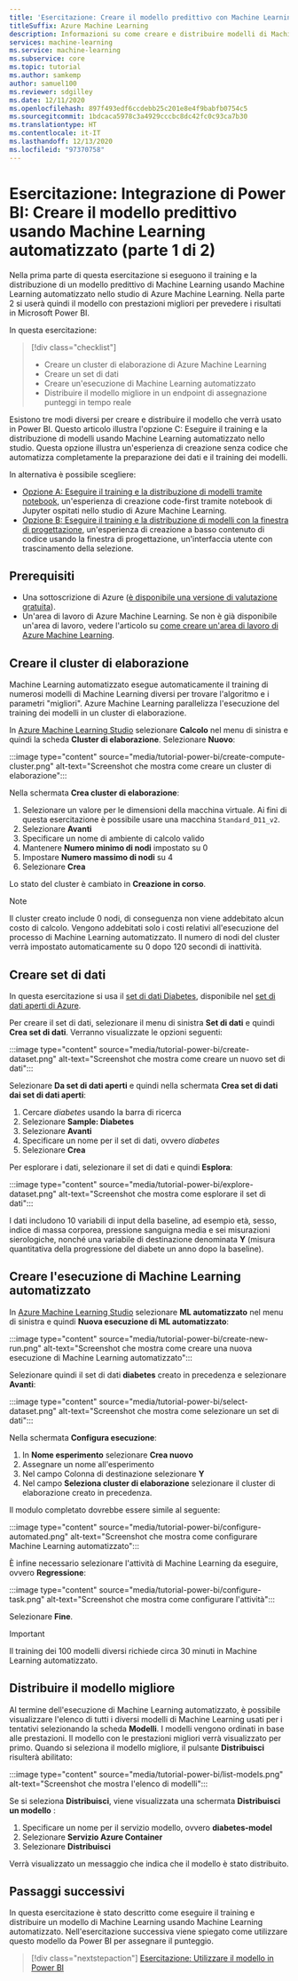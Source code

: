 ```yaml
---
title: 'Esercitazione: Creare il modello predittivo con Machine Learning automatizzato (parte 1 di 2)'
titleSuffix: Azure Machine Learning
description: Informazioni su come creare e distribuire modelli di Machine Learning automatizzato, in modo da poter usare il modello migliore per prevedere i risultati in Microsoft Power BI.
services: machine-learning
ms.service: machine-learning
ms.subservice: core
ms.topic: tutorial
ms.author: samkemp
author: samuel100
ms.reviewer: sdgilley
ms.date: 12/11/2020
ms.openlocfilehash: 897f493edf6ccdebb25c201e8e4f9babfb0754c5
ms.sourcegitcommit: 1bdcaca5978c3a4929cccbc8dc42fc0c93ca7b30
ms.translationtype: HT
ms.contentlocale: it-IT
ms.lasthandoff: 12/13/2020
ms.locfileid: "97370758"
---
```

# <a name="tutorial-power-bi-integration---create-the-predictive-model-using-automated-machine-learning-part-1-of-2"></a>Esercitazione: Integrazione di Power BI: Creare il modello predittivo usando Machine Learning automatizzato (parte 1 di 2)

Nella prima parte di questa esercitazione si eseguono il training e la distribuzione di un modello predittivo di Machine Learning usando Machine Learning automatizzato nello studio di Azure Machine Learning.  Nella parte 2 si userà quindi il modello con prestazioni migliori per prevedere i risultati in Microsoft Power BI.

In questa esercitazione:

> [!div class="checklist"]
> * Creare un cluster di elaborazione di Azure Machine Learning
> * Creare un set di dati
> * Creare un'esecuzione di Machine Learning automatizzato
> * Distribuire il modello migliore in un endpoint di assegnazione punteggi in tempo reale


Esistono tre modi diversi per creare e distribuire il modello che verrà usato in Power BI.  Questo articolo illustra l'opzione C: Eseguire il training e la distribuzione di modelli usando Machine Learning automatizzato nello studio.  Questa opzione illustra un'esperienza di creazione senza codice che automatizza completamente la preparazione dei dati e il training dei modelli. 

In alternativa è possibile scegliere:

* [Opzione A: Eseguire il training e la distribuzione di modelli tramite notebook](tutorial-power-bi-custom-model.md), un'esperienza di creazione code-first tramite notebook di Jupyter ospitati nello studio di Azure Machine Learning.
* [Opzione B: Eseguire il training e la distribuzione di modelli con la finestra di progettazione](tutorial-power-bi-designer-model.md), un'esperienza di creazione a basso contenuto di codice usando la finestra di progettazione, un'interfaccia utente con trascinamento della selezione.

## <a name="prerequisites"></a>Prerequisiti

- Una sottoscrizione di Azure ([è disponibile una versione di valutazione gratuita](https://aka.ms/AMLFree)). 
- Un'area di lavoro di Azure Machine Learning. Se non è già disponibile un'area di lavoro, vedere l'articolo su [come creare un'area di lavoro di Azure Machine Learning](./how-to-manage-workspace.md#create-a-workspace).

## <a name="create-compute-cluster"></a>Creare il cluster di elaborazione

Machine Learning automatizzato esegue automaticamente il training di numerosi modelli di Machine Learning diversi per trovare l'algoritmo e i parametri "migliori". Azure Machine Learning parallelizza l'esecuzione del training dei modelli in un cluster di elaborazione.

In [Azure Machine Learning Studio](https://ml.azure.com) selezionare **Calcolo** nel menu di sinistra e quindi la scheda **Cluster di elaborazione**. Selezionare **Nuovo**:

:::image type="content" source="media/tutorial-power-bi/create-compute-cluster.png" alt-text="Screenshot che mostra come creare un cluster di elaborazione":::

Nella schermata **Crea cluster di elaborazione**:

1. Selezionare un valore per le dimensioni della macchina virtuale. Ai fini di questa esercitazione è possibile usare una macchina `Standard_D11_v2`.
1. Selezionare **Avanti**
1. Specificare un nome di ambiente di calcolo valido
1. Mantenere **Numero minimo di nodi** impostato su 0
1. Impostare **Numero massimo di nodi** su 4
1. Selezionare **Crea**

Lo stato del cluster è cambiato in **Creazione in corso**.

>[!NOTE]
> Il cluster creato include 0 nodi, di conseguenza non viene addebitato alcun costo di calcolo. Vengono addebitati solo i costi relativi all'esecuzione del processo di Machine Learning automatizzato. Il numero di nodi del cluster verrà impostato automaticamente su 0 dopo 120 secondi di inattività.


## <a name="create-dataset"></a>Creare set di dati

In questa esercitazione si usa il [set di dati Diabetes](https://www4.stat.ncsu.edu/~boos/var.select/diabetes.html), disponibile nel [set di dati aperti di Azure](https://azure.microsoft.com/services/open-datasets/).

Per creare il set di dati, selezionare il menu di sinistra **Set di dati** e quindi **Crea set di dati**. Verranno visualizzate le opzioni seguenti:

:::image type="content" source="media/tutorial-power-bi/create-dataset.png" alt-text="Screenshot che mostra come creare un nuovo set di dati":::

Selezionare **Da set di dati aperti** e quindi nella schermata **Crea set di dati dai set di dati aperti**:

1. Cercare *diabetes* usando la barra di ricerca
1. Selezionare **Sample: Diabetes**
1. Selezionare **Avanti**
1. Specificare un nome per il set di dati, ovvero *diabetes*
1. Selezionare **Crea**

Per esplorare i dati, selezionare il set di dati e quindi **Esplora**:

:::image type="content" source="media/tutorial-power-bi/explore-dataset.png" alt-text="Screenshot che mostra come esplorare il set di dati":::

I dati includono 10 variabili di input della baseline, ad esempio età, sesso, indice di massa corporea, pressione sanguigna media e sei misurazioni sierologiche, nonché una variabile di destinazione denominata **Y** (misura quantitativa della progressione del diabete un anno dopo la baseline).

## <a name="create-automated-ml-run"></a>Creare l'esecuzione di Machine Learning automatizzato

In [Azure Machine Learning Studio](https://ml.azure.com) selezionare **ML automatizzato** nel menu di sinistra e quindi **Nuova esecuzione di ML automatizzato**:

:::image type="content" source="media/tutorial-power-bi/create-new-run.png" alt-text="Screenshot che mostra come creare una nuova esecuzione di Machine Learning automatizzato":::

Selezionare quindi il set di dati **diabetes** creato in precedenza e selezionare **Avanti**:

:::image type="content" source="media/tutorial-power-bi/select-dataset.png" alt-text="Screenshot che mostra come selezionare un set di dati":::
 
Nella schermata **Configura esecuzione**:

1. In **Nome esperimento** selezionare **Crea nuovo**
1. Assegnare un nome all'esperimento
1. Nel campo Colonna di destinazione selezionare **Y**
1. Nel campo **Seleziona cluster di elaborazione** selezionare il cluster di elaborazione creato in precedenza. 

Il modulo completato dovrebbe essere simile al seguente:

:::image type="content" source="media/tutorial-power-bi/configure-automated.png" alt-text="Screenshot che mostra come configurare Machine Learning automatizzato":::

È infine necessario selezionare l'attività di Machine Learning da eseguire, ovvero **Regressione**:

:::image type="content" source="media/tutorial-power-bi/configure-task.png" alt-text="Screenshot che mostra come configurare l'attività":::

Selezionare **Fine**.

> [!IMPORTANT]
> Il training dei 100 modelli diversi richiede circa 30 minuti in Machine Learning automatizzato.

## <a name="deploy-the-best-model"></a>Distribuire il modello migliore

Al termine dell'esecuzione di Machine Learning automatizzato, è possibile visualizzare l'elenco di tutti i diversi modelli di Machine Learning usati per i tentativi selezionando la scheda **Modelli**. I modelli vengono ordinati in base alle prestazioni. Il modello con le prestazioni migliori verrà visualizzato per primo. Quando si seleziona il modello migliore, il pulsante **Distribuisci** risulterà abilitato:

:::image type="content" source="media/tutorial-power-bi/list-models.png" alt-text="Screenshot che mostra l'elenco di modelli":::

Se si seleziona **Distribuisci**, viene visualizzata una schermata **Distribuisci un modello** :

1. Specificare un nome per il servizio modello, ovvero **diabetes-model**
1. Selezionare **Servizio Azure Container**
1. Selezionare **Distribuisci**

Verrà visualizzato un messaggio che indica che il modello è stato distribuito.

## <a name="next-steps"></a>Passaggi successivi

In questa esercitazione è stato descritto come eseguire il training e distribuire un modello di Machine Learning usando Machine Learning automatizzato. Nell'esercitazione successiva viene spiegato come utilizzare questo modello da Power BI per assegnare il punteggio.

> [!div class="nextstepaction"]
> [Esercitazione: Utilizzare il modello in Power BI](/power-bi/connect-data/service-aml-integrate?context=azure/machine-learning/context/ml-context)
